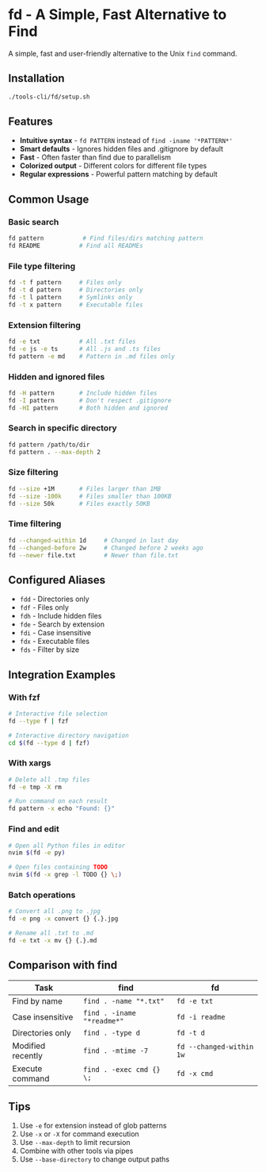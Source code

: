 # fd - A Simple, Fast Alternative to Find

A simple, fast and user-friendly alternative to the Unix `find` command.

## Installation

```bash
./tools-cli/fd/setup.sh
```

## Features

- **Intuitive syntax** - `fd PATTERN` instead of `find -iname '*PATTERN*'`
- **Smart defaults** - Ignores hidden files and .gitignore by default
- **Fast** - Often faster than find due to parallelism
- **Colorized output** - Different colors for different file types
- **Regular expressions** - Powerful pattern matching by default

## Common Usage

### Basic search
```bash
fd pattern           # Find files/dirs matching pattern
fd README           # Find all READMEs
```

### File type filtering
```bash
fd -t f pattern     # Files only
fd -t d pattern     # Directories only
fd -t l pattern     # Symlinks only
fd -t x pattern     # Executable files
```

### Extension filtering
```bash
fd -e txt           # All .txt files
fd -e js -e ts      # All .js and .ts files
fd pattern -e md    # Pattern in .md files only
```

### Hidden and ignored files
```bash
fd -H pattern       # Include hidden files
fd -I pattern       # Don't respect .gitignore
fd -HI pattern      # Both hidden and ignored
```

### Search in specific directory
```bash
fd pattern /path/to/dir
fd pattern . --max-depth 2
```

### Size filtering
```bash
fd --size +1M       # Files larger than 1MB
fd --size -100k     # Files smaller than 100KB
fd --size 50k       # Files exactly 50KB
```

### Time filtering
```bash
fd --changed-within 1d     # Changed in last day
fd --changed-before 2w     # Changed before 2 weeks ago
fd --newer file.txt        # Newer than file.txt
```

## Configured Aliases

- `fdd` - Directories only
- `fdf` - Files only
- `fdh` - Include hidden files
- `fde` - Search by extension
- `fdi` - Case insensitive
- `fdx` - Executable files
- `fds` - Filter by size

## Integration Examples

### With fzf
```bash
# Interactive file selection
fd --type f | fzf

# Interactive directory navigation
cd $(fd --type d | fzf)
```

### With xargs
```bash
# Delete all .tmp files
fd -e tmp -X rm

# Run command on each result
fd pattern -x echo "Found: {}"
```

### Find and edit
```bash
# Open all Python files in editor
nvim $(fd -e py)

# Open files containing TODO
nvim $(fd -x grep -l TODO {} \;)
```

### Batch operations
```bash
# Convert all .png to .jpg
fd -e png -x convert {} {.}.jpg

# Rename all .txt to .md
fd -e txt -x mv {} {.}.md
```

## Comparison with find

| Task | find | fd |
|------|------|-----|
| Find by name | `find . -name "*.txt"` | `fd -e txt` |
| Case insensitive | `find . -iname "*readme*"` | `fd -i readme` |
| Directories only | `find . -type d` | `fd -t d` |
| Modified recently | `find . -mtime -7` | `fd --changed-within 1w` |
| Execute command | `find . -exec cmd {} \;` | `fd -x cmd` |

## Tips

1. Use `-e` for extension instead of glob patterns
2. Use `-x` or `-X` for command execution
3. Use `--max-depth` to limit recursion
4. Combine with other tools via pipes
5. Use `--base-directory` to change output paths